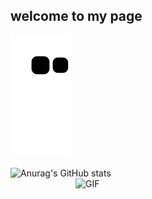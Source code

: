 <h2>welcome to my page</h2>

[![Snake animation](https://raw.githubusercontent.com/devxan/devxan/output/github-contribution-grid-snake.svg)](https://github.com/Platane/snk)
<br>
<br>
 ![Anurag's GitHub stats](https://github-readme-stats.vercel.app/api?username=salari12&show_icons=true&theme=midnight-purple)
<img align="right" alt="GIF" src="https://github.com/abhisheknaiidu/abhisheknaiidu/blob/master/code.gif?raw=true" width="400" height="320" />
